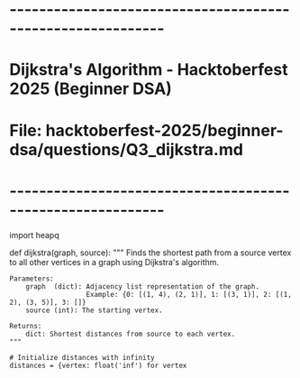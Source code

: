 # -----------------------------------------------------------
# Dijkstra's Algorithm - Hacktoberfest 2025 (Beginner DSA)
# File: hacktoberfest-2025/beginner-dsa/questions/Q3_dijkstra.md
# -----------------------------------------------------------

import heapq

def dijkstra(graph, source):
    """
    Finds the shortest path from a source vertex to all other vertices
    in a graph using Dijkstra's algorithm.

    Parameters:
        graph  (dict): Adjacency list representation of the graph.
                       Example: {0: [(1, 4), (2, 1)], 1: [(3, 1)], 2: [(1, 2), (3, 5)], 3: []}
        source (int): The starting vertex.

    Returns:
        dict: Shortest distances from source to each vertex.
    """

    # Initialize distances with infinity
    distances = {vertex: float('inf') for vertex
